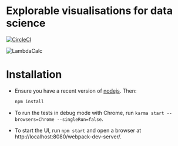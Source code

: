 # Explorable visualisations for data science

[![CircleCI](https://circleci.com/gh/rolyp/lambdacalc.svg?style=svg&circle-token=c86993fd6b2339b45286ddfc5a4c0c0d2401ffd7)](https://circleci.com/gh/rolyp/lambdacalc)

![LambdaCalc](http://i.imgur.com/ERSxpE0.png "LambdaCalc")

# Installation

- Ensure you have a recent version of [nodejs](https://nodejs.org/en/download/current/). Then:

  ```bash
  npm install
  ```

- To run the tests in debug mode with Chrome, run `karma start --browsers=Chrome --singleRun=false`.

- To start the UI, run `npm start` and open a browser at http://localhost:8080/webpack-dev-server/.
